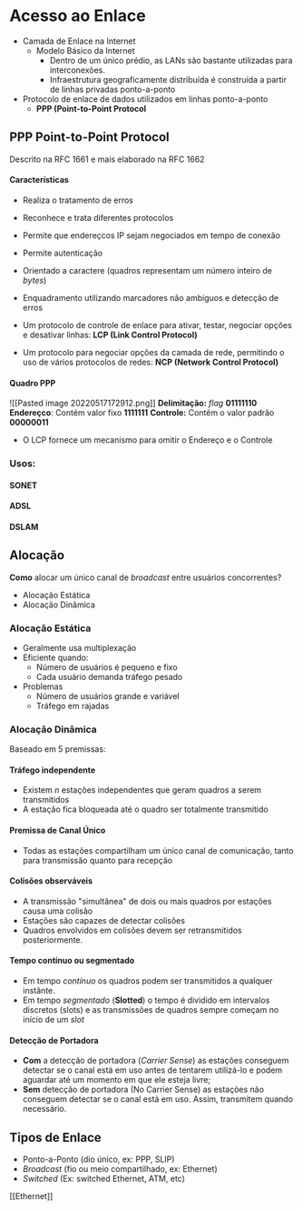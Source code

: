 # Acesso ao Enlace
- Camada de Enlace na Internet
	- Modelo Básico da Internet
		- Dentro de um único prédio, as LANs são bastante utilizadas para interconexões.
		- Infraestrutura geograficamente distribuída é construída a partir de linhas privadas ponto-a-ponto
- Protocolo de enlace de dados utilizados em linhas ponto-a-ponto
	- **PPP (Point-to-Point Protocol**

## PPP Point-to-Point Protocol
Descrito na RFC 1661 e mais elaborado na RFC 1662

#### Características
- Realiza o tratamento de erros
- Reconhece e trata diferentes protocolos
- Permite que endereçcos IP sejam negociados em tempo de conexão
- Permite autenticação
- Orientado a caractere (quadros representam um número inteiro de *bytes*)

- Enquadramento utilizando marcadores não ambíguos e detecção de erros
- Um protocolo de controle de enlace para ativar, testar, negociar opções e desativar linhas: **LCP (Link Control Protocol)**
- Um protocolo para negociar opções da camada de rede, permitindo o uso de vários protocolos de redes: **NCP (Network Control Protocol)**

#### Quadro PPP
![[Pasted image 20220517172912.png]]
**Delimitação:** *flag* **01111110**
**Endereçco**: Contém valor fixo **1111111**
**Controle:** Contém o valor padrão **00000011**
- O LCP fornece um mecanismo para omitir o Endereço e o Controle

### Usos:

#### SONET
#### ADSL
#### DSLAM

## Alocação

**Como** alocar um único canal de *broadcast* entre usuários concorrentes?

- Alocação Estática
- Alocação Dinâmica

### Alocação Estática
- Geralmente usa multiplexação
- Eficiente quando:
	- Número de usuários é pequeno e fixo
	- Cada usuário demanda tráfego pesado
- Problemas
	- Número de usuários grande e variável
	- Tráfego em rajadas

### Alocação Dinâmica
Baseado em 5 premissas:

#### Tráfego independente
- Existem *n* estações independentes que geram quadros a serem transmitidos
- A estação fica bloqueada até o quadro ser totalmente transmitido

#### Premissa de Canal Único
- Todas as estações compartilham um único canal de comunicação, tanto para transmissão quanto para recepção

#### Colisões observáveis
- A transmissão "simultânea" de dois ou mais quadros por estações causa uma colisão
- Estações são capazes de detectar colisões
- Quadros envolvidos em colisões devem ser retransmitidos posteriormente.

#### Tempo contínuo ou segmentado
- Em tempo *contínuo* os quadros podem ser transmitidos a qualquer instânte.
- Em tempo *segmentado* (**Slotted**) o tempo é dividido em intervalos discretos (slots) e as transmissões de quadros sempre começam no início de um *slot*

#### Detecção de Portadora
- **Com** a detecção de portadora (*Carrier Sense*) as estações conseguem detectar se o canal está em uso antes de tentarem utilizá-lo e podem aguardar até um momento em que ele esteja livre;
- **Sem** detecção de portadora (No Carrier Sense) as estações não conseguem detectar se o canal está em uso. Assim, transmitem quando necessário.


## Tipos de Enlace
- Ponto-a-Ponto (dio único, ex: PPP, SLIP)
- *Broadcast* (fio ou meio compartilhado, ex: Ethernet)
- *Switched* (Ex: switched Ethernet, ATM, etc)

[[Ethernet]]

